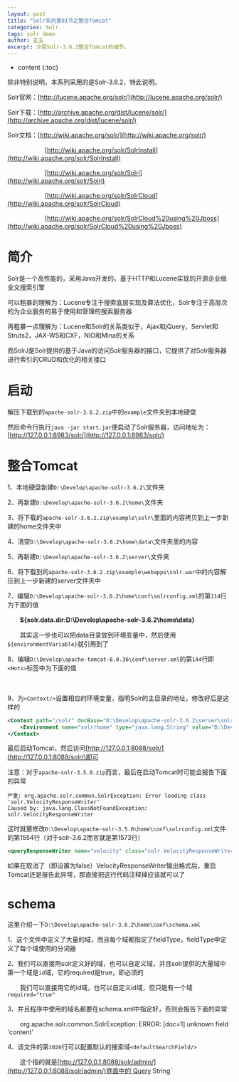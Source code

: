 ```yaml
---
layout: post
title: "Solr系列第01节之整合Tomcat"
categories: Solr
tags: solr demo
author: 玄玉
excerpt: 介绍Solr-3.6.2整合Tomcat的细节。
---
```


* content
{:toc}


除非特别说明，本系列采用的是Solr-3.6.2，特此说明。

Solr官网：[http://lucene.apache.org/solr/](http://lucene.apache.org/solr/)

Solr下载：[http://archive.apache.org/dist/lucene/solr/](http://archive.apache.org/dist/lucene/solr/)

Solr文档：[http://wiki.apache.org/solr/](http://wiki.apache.org/solr/)

　　　　　　[http://wiki.apache.org/solr/SolrInstall](http://wiki.apache.org/solr/SolrInstall)

　　　　　　[http://wiki.apache.org/solr/Solrj](http://wiki.apache.org/solr/Solrj)

　　　　　　[http://wiki.apache.org/solr/SolrCloud](http://wiki.apache.org/solr/SolrCloud)

　　　　　　[http://wiki.apache.org/solr/SolrCloud%20using%20Jboss](http://wiki.apache.org/solr/SolrCloud%20using%20Jboss)

# 简介

Solr是一个高性能的，采用Java开发的，基于HTTP和Lucene实现的开源企业级全文搜索引擎

可以粗暴的理解为：Lucene专注于搜索底层实现及算法优化，Solr专注于高层次的为企业服务的易于使用和管理的搜索服务器

再粗暴一点理解为：Lucene和Solr的关系类似于，Ajax和jQuery，Servlet和Struts2，JAX-WS和CXF，NIO和Mina的关系

而SolrJ是Solr提供的基于Java的访问Solr服务器的接口，它提供了对Solr服务器进行索引的CRUD和优化的相关接口

# 启动

解压下载到的`apache-solr-3.6.2.zip`中的`example`文件夹到本地硬盘

然后命令行执行`java -jar start.jar`便启动了Solr服务器，访问地址为：[http://127.0.0.1:8983/solr/](http://127.0.0.1:8983/solr/)

# 整合Tomcat

1、本地硬盘新建`D:\Develop\apache-solr-3.6.2\`文件夹

2、再新建`D:\Develop\apache-solr-3.6.2\home\`文件夹

3、将下载的`apache-solr-3.6.2.zip\example\solr\`里面的内容拷贝到上一步新建的home文件夹中

4、清空`D:\Develop\apache-solr-3.6.2\home\data\`文件夹里的内容

5、再新建`D:\Develop\apache-solr-3.6.2\server\`文件夹

6、将下载到的`apache-solr-3.6.2.zip\example\webapps\solr.war`中的内容解压到上一步新建的server文件夹中

7、编辑`D:\Develop\apache-solr-3.6.2\home\conf\solrconfig.xml`的第`114`行为下面的值

　　**<dataDir>${solr.data.dir:D:\Develop\apache-solr-3.6.2\home\data}</dataDir>**

　　其实这一步也可以把data目录放到环境变量中，然后使用`${environmentVariable}`就引用到了

8、编辑`D:\Develop\apache-tomcat-6.0.36\conf\server.xml`的第`144`行即`<Hots>`标签中为下面的值

　　**<Context path="/solr" docBase="D:\Develop\apache-solr-3.6.2\server\solr" reloadable="false"/>**

9、为`<Context/>`设置相应的环境变量，指明Solr的主目录的地址，修改好后是这样的

```xml
<Context path="/solr" docBase="D:\Develop\apache-solr-3.6.2\server\solr" reloadable="false">
    <Environment name="solr/home" type="java.lang.String" value="D:\Develop\apache-solr-3.6.2\home" override="true"/>
</Context>
```

最后启动Tomcat，然后访问[http://127.0.0.1:8088/solr/](http://127.0.0.1:8088/solr/)即可

注意：对于`apache-solr-3.5.0.zip`而言，最后在启动Tomcat时可能会报告下面的异常

```
严重: org.apache.solr.common.SolrException: Error loading class 'solr.VelocityResponseWriter'
Caused by: java.lang.ClassNotFoundException: solr.VelocityResponseWriter
```

这时就要修改`D:\Develop\apache-solr-3.5.0\home\conf\solrconfig.xml`文件的第1554行（对于solr-3.6.2而言就是第1573行）

```xml
<queryResponseWriter name="velocity" class="solr.VelocityResponseWriter" enable="${solr.velocity.enable:false}"/>
```

如果在取消了（即设置为false）VelocityResponseWriter输出格式后，重启Tomcat还是报告此异常，那直接把这行代码注释掉应该就可以了

# schema

这里介绍一下`D:\Develop\apache-solr-3.6.2\home\conf\schema.xml`

1、这个文件中定义了大量的域，而且每个域都指定了fieldType，fieldType中定义了每个域使用的分词器

2、我们可以直接用solr定义好的域，也可以自定义域，并且solr提供的大量域中第一个域是`id`域，它的required是true，即必须的

　　我们可以直接用它的id域，也可以自定义id域，但只能有一个域`required="true"`

3、并且程序中使用的域名都要在schema.xml中指定好，否则会报告下面的异常

　　org.apache.solr.common.SolrException: ERROR: [doc=1] unknown field 'content'

4、该文件的第`1026`行可以配置默认的搜索域`<defaultSearchField/>`

　　这个指的就是[http://127.0.0.1:8088/solr/admin/](http://127.0.0.1:8088/solr/admin/)界面中的`Query String`